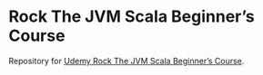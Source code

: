 # Rock The JVM Scala Beginner’s Course

Repository for [Udemy Rock The JVM Scala Beginner’s Course](https://www.udemy.com/course/rock-the-jvm-scala-for-beginners).
